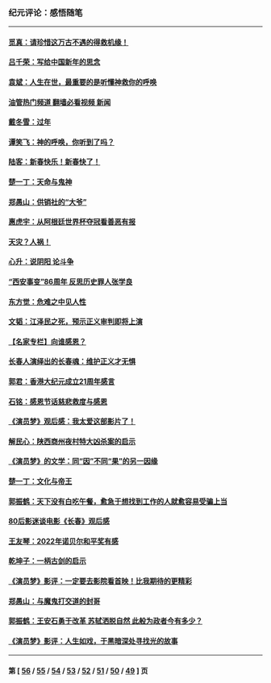 ### 纪元评论：感悟随笔
---
#### [觅真：请珍惜这万古不遇的得救机缘！](../../pages/nsc1035/n13917157.md?01290330) 
#### [吕千荣：写给中国新年的思念](../../pages/nsc1035/n13915103.md?01290330) 
#### [袁斌：人生在世，最重要的是听懂神救你的呼唤](../../pages/nsc1035/n13914636.md?01290330) 
#### [油管热门频道 翻墙必看视频 新闻](ok?01290330)
#### [戴冬雪：过年](../../pages/nsc1035/n13913311.md?01290330) 
#### [谭笑飞：神的呼唤，你听到了吗？](../../pages/nsc1035/n13912603.md?01290330) 
#### [陆客：新春快乐！新春快了！](../../pages/nsc1035/n13911771.md?01290330) 
#### [楚一丁：天命与鬼神](../../pages/nsc1035/n13904371.md?01290330) 
#### [郑愚山：供销社的“大爷”](../../pages/nsc1035/n13904409.md?01290330) 
#### [惠虎宇：从阿根廷世界杯夺冠看善恶有报](../../pages/nsc1035/n13889438.md?01290330) 
#### [天灾？人祸！](../../pages/nsc1035/n13900104.md?01290330) 
#### [心升：说阴阳 论斗争](../../pages/nsc1035/n13885189.md?01290330) 
#### [“西安事变”86周年 反思历史罪人张学良](../../pages/nsc1035/n13882019.md?01290330) 
#### [东方觉：危难之中见人性](../../pages/nsc1035/n13881549.md?01290330) 
#### [文韬：江泽民之死，预示正义审判即将上演](../../pages/nsc1035/n13877698.md?01290330) 
#### [【名家专栏】向谁感恩？](../../pages/nsc1035/n13873797.md?01290330) 
#### [长春人演绎出的长春魂：维护正义才无惧](../../pages/nsc1035/n13871764.md?01290330) 
#### [郭君：香港大纪元成立21周年感言](../../pages/nsc1035/n13871269.md?01290330) 
#### [石铭：感恩节话慈悲救度与感恩](../../pages/nsc1035/n13869863.md?01290330) 
#### [《演员梦》观后感：我太爱这部影片了！](../../pages/nsc1035/n13866783.md?01290330) 
#### [解民心：陕西商州夜村特大凶杀案的启示](../../pages/nsc1035/n13865339.md?01290330) 
#### [《演员梦》的文学：同“因”不同“果”的另一因缘](../../pages/nsc1035/n13863930.md?01290330) 
#### [楚一丁：文化与帝王](../../pages/nsc1035/n13863143.md?01290330) 
#### [郭振鹤：天下没有白吃午餐，愈急于想找到工作的人就愈容易受骗上当](../../pages/nsc1035/n13860772.md?01290330) 
#### [80后影迷谈电影《长春》观后感](../../pages/nsc1035/n13852708.md?01290330) 
#### [王友琴：2022年诺贝尔和平奖有感](../../pages/nsc1035/n13848079.md?01290330) 
#### [乾坤子：一柄古剑的启示](../../pages/nsc1035/n13841954.md?01290330) 
#### [《演员梦》影评：一定要去影院看首映！比我期待的更精彩](../../pages/nsc1035/n13840865.md?01290330) 
#### [郑愚山：与魔鬼打交道的封哥](../../pages/nsc1035/n13840314.md?01290330) 
#### [郭振鹤：王安石勇于改革 苏轼洒脱自然 此般为政者今有多少？](../../pages/nsc1035/n13836901.md?01290330) 
#### [《演员梦》影评：人生如戏，于黑暗深处寻找光的故事](../../pages/nsc1035/n13832182.md?01290330) 

---
#### 第 [ [56](./56.md?01290330) / [55](./55.md?01290330) / [54](./54.md?01290330) / [53](./53.md?01290330) / [52](./52.md?01290330) / [51](./51.md?01290330) / [50](./50.md?01290330) / [49](./49.md?01290330) ] 页
